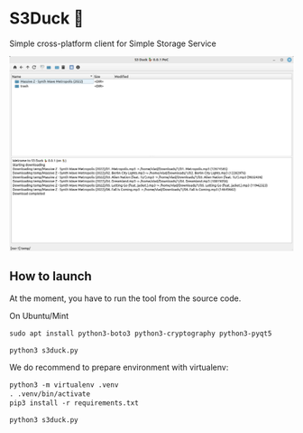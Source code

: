 S3Duck 🦆
======

Simple cross-platform client for Simple Storage Service

![Screenshot](resources/screenshot.png)

How to launch
-------------
At the moment, you have to run the tool from the source code.

On Ubuntu/Mint

```
sudo apt install python3-boto3 python3-cryptography python3-pyqt5
```

```
python3 s3duck.py
```

We do recommend to prepare environment with virtualenv:
```
python3 -m virtualenv .venv
. .venv/bin/activate
pip3 install -r requirements.txt
```

```
python3 s3duck.py
```